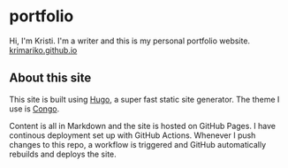 # portfolio

Hi, I'm Kristi. I'm a writer and this is my personal portfolio website. [krimariko.github.io](https://krimariko.github.io/portfolio/)

## About this site
This site is built using [Hugo](https://gohugo.io/), a super fast static site generator. The theme I use is [Congo](https://github.com/jpanther/congo).

Content is all in Markdown and the site is hosted on GitHub Pages. I have continous deployment set up with GitHub Actions. Whenever I push changes to this repo, a workflow is triggered and GitHub automatically rebuilds and deploys the site.
